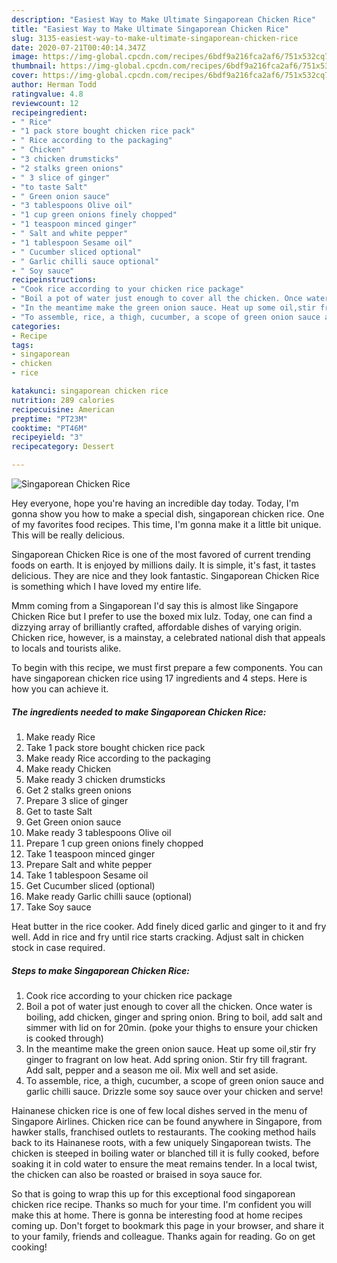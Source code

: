 ```yaml
---
description: "Easiest Way to Make Ultimate Singaporean Chicken Rice"
title: "Easiest Way to Make Ultimate Singaporean Chicken Rice"
slug: 3135-easiest-way-to-make-ultimate-singaporean-chicken-rice
date: 2020-07-21T00:40:14.347Z
image: https://img-global.cpcdn.com/recipes/6bdf9a216fca2af6/751x532cq70/singaporean-chicken-rice-recipe-main-photo.jpg
thumbnail: https://img-global.cpcdn.com/recipes/6bdf9a216fca2af6/751x532cq70/singaporean-chicken-rice-recipe-main-photo.jpg
cover: https://img-global.cpcdn.com/recipes/6bdf9a216fca2af6/751x532cq70/singaporean-chicken-rice-recipe-main-photo.jpg
author: Herman Todd
ratingvalue: 4.8
reviewcount: 12
recipeingredient:
- " Rice"
- "1 pack store bought chicken rice pack"
- " Rice according to the packaging"
- " Chicken"
- "3 chicken drumsticks"
- "2 stalks green onions"
- " 3 slice of ginger"
- "to taste Salt"
- " Green onion sauce"
- "3 tablespoons Olive oil"
- "1 cup green onions finely chopped"
- "1 teaspoon minced ginger"
- " Salt and white pepper"
- "1 tablespoon Sesame oil"
- " Cucumber sliced optional"
- " Garlic chilli sauce optional"
- " Soy sauce"
recipeinstructions:
- "Cook rice according to your chicken rice package"
- "Boil a pot of water just enough to cover all the chicken. Once water is boiling, add chicken, ginger and spring onion. Bring to boil, add salt and simmer with lid on for 20min. (poke your thighs to ensure your chicken is cooked through)"
- "In the meantime make the green onion sauce. Heat up some oil,stir fry ginger to fragrant on low heat. Add spring onion. Stir fry till fragrant. Add salt, pepper and a season me oil. Mix well and set aside."
- "To assemble, rice, a thigh, cucumber, a scope of green onion sauce and garlic chilli sauce. Drizzle some soy sauce over your chicken and serve!"
categories:
- Recipe
tags:
- singaporean
- chicken
- rice

katakunci: singaporean chicken rice 
nutrition: 289 calories
recipecuisine: American
preptime: "PT23M"
cooktime: "PT46M"
recipeyield: "3"
recipecategory: Dessert

---
```



![Singaporean Chicken Rice](https://img-global.cpcdn.com/recipes/6bdf9a216fca2af6/751x532cq70/singaporean-chicken-rice-recipe-main-photo.jpg)

Hey everyone, hope you're having an incredible day today. Today, I'm gonna show you how to make a special dish, singaporean chicken rice. One of my favorites food recipes. This time, I'm gonna make it a little bit unique. This will be really delicious.

Singaporean Chicken Rice is one of the most favored of current trending foods on earth. It is enjoyed by millions daily. It is simple, it's fast, it tastes delicious. They are nice and they look fantastic. Singaporean Chicken Rice is something which I have loved my entire life.

Mmm coming from a Singaporean I&#39;d say this is almost like Singapore Chicken Rice but I prefer to use the boxed mix lulz. Today, one can find a dizzying array of brilliantly crafted, affordable dishes of varying origin. Chicken rice, however, is a mainstay, a celebrated national dish that appeals to locals and tourists alike.


To begin with this recipe, we must first prepare a few components. You can have singaporean chicken rice using 17 ingredients and 4 steps. Here is how you can achieve it.

<!--inarticleads1-->

##### The ingredients needed to make Singaporean Chicken Rice:

1. Make ready  Rice
1. Take 1 pack store bought chicken rice pack
1. Make ready  Rice according to the packaging
1. Make ready  Chicken
1. Make ready 3 chicken drumsticks
1. Get 2 stalks green onions
1. Prepare  3 slice of ginger
1. Get to taste Salt
1. Get  Green onion sauce
1. Make ready 3 tablespoons Olive oil
1. Prepare 1 cup green onions finely chopped
1. Take 1 teaspoon minced ginger
1. Prepare  Salt and white pepper
1. Take 1 tablespoon Sesame oil
1. Get  Cucumber sliced (optional)
1. Make ready  Garlic chilli sauce (optional)
1. Take  Soy sauce


Heat butter in the rice cooker. Add finely diced garlic and ginger to it and fry well. Add in rice and fry until rice starts cracking. Adjust salt in chicken stock in case required. 

<!--inarticleads2-->

##### Steps to make Singaporean Chicken Rice:

1. Cook rice according to your chicken rice package
1. Boil a pot of water just enough to cover all the chicken. Once water is boiling, add chicken, ginger and spring onion. Bring to boil, add salt and simmer with lid on for 20min. (poke your thighs to ensure your chicken is cooked through)
1. In the meantime make the green onion sauce. Heat up some oil,stir fry ginger to fragrant on low heat. Add spring onion. Stir fry till fragrant. Add salt, pepper and a season me oil. Mix well and set aside.
1. To assemble, rice, a thigh, cucumber, a scope of green onion sauce and garlic chilli sauce. Drizzle some soy sauce over your chicken and serve!


Hainanese chicken rice is one of few local dishes served in the menu of Singapore Airlines. Chicken rice can be found anywhere in Singapore, from hawker stalls, franchised outlets to restaurants. The cooking method hails back to its Hainanese roots, with a few uniquely Singaporean twists. The chicken is steeped in boiling water or blanched till it is fully cooked, before soaking it in cold water to ensure the meat remains tender. In a local twist, the chicken can also be roasted or braised in soya sauce for. 

So that is going to wrap this up for this exceptional food singaporean chicken rice recipe. Thanks so much for your time. I'm confident you will make this at home. There is gonna be interesting food at home recipes coming up. Don't forget to bookmark this page in your browser, and share it to your family, friends and colleague. Thanks again for reading. Go on get cooking!
